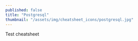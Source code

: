 ```yaml
---
published: false
title: "Postgresql"
thumbnail: "/assets/img/cheatsheet_icons/postgresql.jpg"
---
```


Test cheatsheet